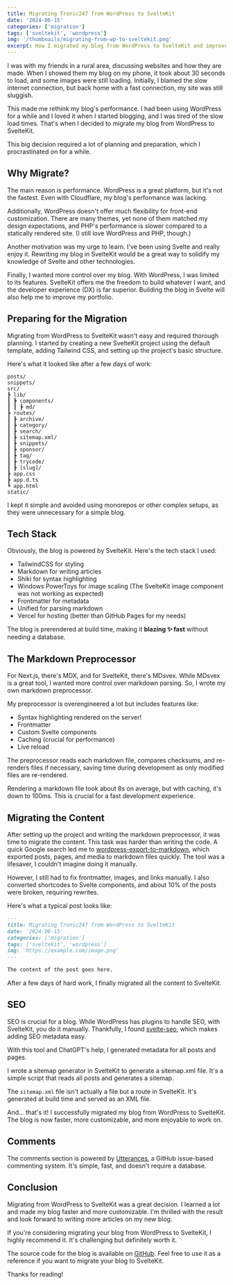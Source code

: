 ```yaml
---
title: Migrating Tronic247 from WordPress to SvelteKit
date: '2024-06-15'
categories: ['migration']
tags: ['sveltekit', 'wordpress']
img: '/thumbnails/migrating-from-wp-to-sveltekit.png'
excerpt: How I migrated my blog from WordPress to SvelteKit and improved its performance and developer experience.
---
```


I was with my friends in a rural area, discussing websites and how they are made. When I showed them my blog on my phone, it took about 30 seconds to load, and some images were still loading. Initially, I blamed the slow internet connection, but back home with a fast connection, my site was still sluggish.

This made me rethink my blog's performance. I had been using WordPress for a while and I loved it when I started blogging, and I was tired of the slow load times. That's when I decided to migrate my blog from WordPress to SvelteKit.

This big decision required a lot of planning and preparation, which I procrastinated on for a while.

## Why Migrate?

The main reason is performance. WordPress is a great platform, but it's not the fastest. Even with Cloudflare, my blog's performance was lacking.

Additionally, WordPress doesn't offer much flexibility for front-end customization. There are many themes, yet none of them matched my design expectations, and PHP's performance is slower compared to a statically rendered site. (I still love WordPress and PHP, though.)

Another motivation was my urge to learn. I've been using Svelte and really enjoy it. Rewriting my blog in SvelteKit would be a great way to solidify my knowledge of Svelte and other technologies.

Finally, I wanted more control over my blog. With WordPress, I was limited to its features. SvelteKit offers me the freedom to build whatever I want, and the developer experience (DX) is far superior. Building the blog in Svelte will also help me to improve my portfolio.

## Preparing for the Migration

Migrating from WordPress to SvelteKit wasn't easy and required thorough planning. I started by creating a new SvelteKit project using the default template, adding Tailwind CSS, and setting up the project's basic structure.

Here's what it looked like after a few days of work:

```
posts/
snippets/
src/
┣ lib/
┃ ┣ components/
┃ ┃ ┣ md/
┣ routes/
┃ ┣ archive/
┃ ┣ category/
┃ ┣ search/
┃ ┣ sitemap.xml/
┃ ┣ snippets/
┃ ┣ sponsor/
┃ ┣ tag/
┃ ┣ trycode/
┃ ┣ [slug]/
┣ app.css
┣ app.d.ts
┗ app.html
static/
```

I kept it simple and avoided using monorepos or other complex setups, as they were unnecessary for a simple blog.

## Tech Stack

Obviously, the blog is powered by SvelteKit. Here's the tech stack I used:

- TailwindCSS for styling
- Markdown for writing articles
- Shiki for syntax highlighting
- Windows PowerToys for image scaling (The SvelteKit image component was not working as expected)
- Frontmatter for metadata
- Unified for parsing markdown
- Vercel for hosting (better than GitHub Pages for my needs)

The blog is prerendered at build time, making it **blazing ✨ fast** without needing a database.

## The Markdown Preprocessor

For Next.js, there's MDX, and for SvelteKit, there's MDsvex. While MDsvex is a great tool, I wanted more control over markdown parsing. So, I wrote my own markdown preprocessor.

My preprocessor is overengineered a lot but includes features like:

- Syntax highlighting rendered on the server!
- Frontmatter
- Custom Svelte components
- Caching (crucial for performance)
- Live reload

The preprocessor reads each markdown file, compares checksums, and re-renders files if necessary, saving time during development as only modified files are re-rendered.

Rendering a markdown file took about 8s on average, but with caching, it's down to 100ms. This is crucial for a fast development experience.

## Migrating the Content

After setting up the project and writing the markdown preprocessor, it was time to migrate the content. This task was harder than writing the code. A quick Google search led me to [wordpress-export-to-markdown](https://github.com/lonekorean/wordpress-export-to-markdown), which exported posts, pages, and media to markdown files quickly. The tool was a lifesaver, I couldn't imagine doing it manually.

However, I still had to fix frontmatter, images, and links manually. I also converted shortcodes to Svelte components, and about 10% of the posts were broken, requiring rewrites.

Here's what a typical post looks like:

```markdown:post.md
---
title: Migrating Tronic247 from WordPress to SvelteKit
date: '2024-06-15'
categories: ['migration']
tags: ['sveltekit', 'wordpress']
img: 'https://example.com/image.png'
---

The content of the post goes here.
```

After a few days of hard work, I finally migrated all the content to SvelteKit.

## SEO

SEO is crucial for a blog. While WordPress has plugins to handle SEO, with SvelteKit, you do it manually. Thankfully, I found [svelte-seo](https://github.com/artiebits/svelte-seo), which makes adding SEO metadata easy.

With this tool and ChatGPT's help, I generated metadata for all posts and pages.

I wrote a sitemap generator in SvelteKit to generate a sitemap.xml file. It's a simple script that reads all posts and generates a sitemap.

The `sitemap.xml` file isn't actually a file but a route in SvelteKit. It's generated at build time and served as an XML file.

And... that's it! I successfully migrated my blog from WordPress to SvelteKit. The blog is now faster, more customizable, and more enjoyable to work on.

## Comments

The comments section is powered by [Utterances](https://utteranc.es/), a GitHub issue-based commenting system. It's simple, fast, and doesn't require a database.

## Conclusion

Migrating from WordPress to SvelteKit was a great decision. I learned a lot and made my blog faster and more customizable. I'm thrilled with the result and look forward to writing more articles on my new blog.

If you're considering migrating your blog from WordPress to SvelteKit, I highly recommend it. It's challenging but definitely worth it.

The source code for the blog is available on [GitHub](https://github.com/Posandu/tronic247). Feel free to use it as a reference if you want to migrate your blog to SvelteKit.

Thanks for reading!
